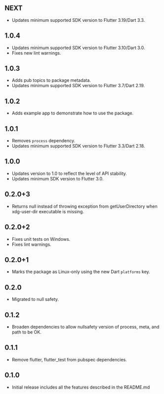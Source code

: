## NEXT

- Updates minimum supported SDK version to Flutter 3.19/Dart 3.3.

## 1.0.4

- Updates minimum supported SDK version to Flutter 3.10/Dart 3.0.
- Fixes new lint warnings.

## 1.0.3

- Adds pub topics to package metadata.
- Updates minimum supported SDK version to Flutter 3.7/Dart 2.19.

## 1.0.2

- Adds example app to demonstrate how to use the package.

## 1.0.1

- Removes `process` dependency.
- Updates minimum supported SDK version to Flutter 3.3/Dart 2.18.

## 1.0.0

- Updates version to 1.0 to reflect the level of API stability.
- Updates minimum SDK version to Flutter 3.0.

## 0.2.0+3

- Returns null instead of throwing exception from getUserDirectory when xdg-user-dir executable is missing.

## 0.2.0+2

- Fixes unit tests on Windows.
- Fixes lint warnings.

## 0.2.0+1

- Marks the package as Linux-only using the new Dart `platforms` key.

## 0.2.0

- Migrated to null safety.

## 0.1.2

- Broaden dependencies to allow nullsafety version of process, meta, and path to be OK.

## 0.1.1

- Remove flutter, flutter_test from pubspec dependencies.

## 0.1.0

- Initial release includes all the features described in the README.md
